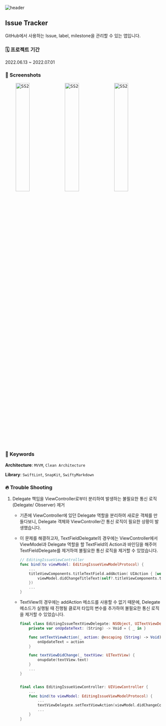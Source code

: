 ![header](../../Hansolkkim.github.io/assets/img/api-20220706160447609)

## Issue Tracker

GitHub에서 사용하는 Issue, label, milestone을 관리할 수 있는 앱입니다.



### 🗓 프로젝트 기간

2022.06.13 ~ 2022.07.01



### 👀 Screenshots

<pre>
	<img src="https://user-images.githubusercontent.com/92504186/177483585-0b68dbab-e2c7-4e8c-941c-6980c03e41c8.jpg" alt="SS2022-07-06PM03 28 08" width="30%;" />&nbsp;<img src="https://user-images.githubusercontent.com/92504186/177485329-63e99c40-c030-4519-9f88-b9f2ae6b9c43.jpg" alt="SS2022-07-06PM03 37 29" width="30%;" />&nbsp;<img src="https://user-images.githubusercontent.com/92504186/177485337-913a1e12-5b08-4f3c-9245-cf0801e53375.jpg" alt="SS2022-07-06PM03 37 45" width="30%;" />&nbsp;<img src="https://user-images.githubusercontent.com/92504186/177485344-786abe02-1e70-4c9b-822a-5386ff62e908.jpg" alt="SS2022-07-06PM03 37 47" width="30%;" />&nbsp;<img src="https://user-images.githubusercontent.com/92504186/177485355-3e241a0a-1f6a-4f3d-a7a0-ca395606b53f.jpg" alt="SS2022-07-06PM03 37 53" width="30%;" />&nbsp;<img src="https://user-images.githubusercontent.com/92504186/177485360-2970a481-1e79-4796-85c1-4404d0eee44c.jpg" alt="SS2022-07-06PM03 38 00" width="30%;" />&nbsp;<img src="https://user-images.githubusercontent.com/92504186/177485364-ef237bbf-71d2-4844-a26f-961edad9eb2d.jpg" alt="SS2022-07-06PM03 38 02" width="30%;" />&nbsp;
</pre>



### 📌 Keywords

**Architecture**: `MVVM`, `Clean Architecture`

**Library**: `SwiftLint`, `SnapKit`, `SwiftyMarkdown`



### 🔥 Trouble Shooting

1. Delegate 책임을 ViewController로부터 분리하여 발생하는 불필요한 통신 로직(Delegate/ Observer) 제거

	- 기존에 ViewController에 있던 Delegate 역할을 분리하여 새로운 객체를 만들다보니, Delegate 객체와 ViewController간 통신 로직이 필요한 상황이 발생했습니다.

	- 이 문제를 해결하고자, TextFieldDelegate의 경우에는 ViewController에서 ViewModel과 Delegate 역할을 할 TextField의 Action과 바인딩을 해주어 TextFieldDelegate를 제거하여 불필요한 통신 로직을 제거할 수 있었습니다.

		```swift
		// EditingIssueViewController
		func bind(to viewModel: EditingIssueViewModelProtocol) {
		    ...
		    titleViewComponents.titleTextField.addAction( UIAction { [weak self] _ in
		        viewModel.didChangeTitleText(self?.titleViewComponents.titleTextField.text)
		    })
		    ...
		}
		```

	- TextView의 경우에는 addAction 메소드를 사용할 수 없기 때문에, Delegate 메소드가 실행될 때 진행될 클로저 타입의 변수를 추가하여 불필요한 통신 로직을 제거할 수 있었습니다.

		```swift
		final class EditingIssueTextViewDelegate: NSObject, UITextViewDelegate {
		    private var onUpdateText: (String) -> Void = { _ in }
		
		    func setTextViewAction(_ action: @escaping (String) -> Void) {
		        onUpdateText = action
		    }
		
		    func textViewDidChange(_ textView: UITextView) {
		        onupdate(textView.text)
		    }
		    ...
		}
		
		
		final class EditingIssueViewController: UIViewController {
		    ...
		    func bind(to viewModel: EditingIssueViewModelProtocol) {
		        ...
		        textViewDelegate.setTextViewAction(viewModel.didChangeContentText(_:))
		        ...
		    }
		}
		```
